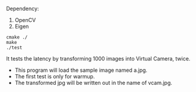 Dependency: 
1. OpenCV
2. Eigen

``` shell
cmake ./
make
./test
```

It tests the latency by transforming 1000 images into Virtual Camera, twice. 

+ This program will load the sample image named a.jpg.
+ The first test is only for warmup.
+ The transformed jpg will be written out in the name of vcam.jpg.